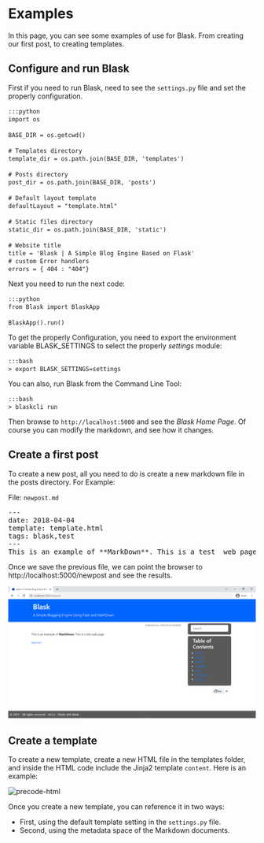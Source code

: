 # Examples

In this page, you can see some examples of use for Blask. From creating our first post, to creating templates.

## Configure and run Blask

First if you need to run Blask, need to see the `settings.py` file and set the properly configuration.

    :::python
    import os

    BASE_DIR = os.getcwd()

    # Templates directory
    template_dir = os.path.join(BASE_DIR, 'templates')

    # Posts directory
    post_dir = os.path.join(BASE_DIR, 'posts')

    # Default layout template
    defaultLayout = "template.html"

    # Static files directory
    static_dir = os.path.join(BASE_DIR, 'static')

    # Website title
    title = 'Blask | A Simple Blog Engine Based on Flask'
    # custom Error handlers
    errors = { 404 : "404"}

Next you need to run the next code:

    :::python
    from Blask import BlaskApp
    
    BlaskApp().run()

To get the properly Configuration, you need to export the environment variable BLASK_SETTINGS to select the properly _settings_ module:

    :::bash
    > export BLASK_SETTINGS=settings

You can also, run Blask from the Command Line Tool:

    :::bash
    > blaskcli run

Then browse to `http://localhost:5000` and see the *Blask Home Page*. Of course you can modify the markdown, and see how it changes.

## Create a first post

To create a new post, all you need to do is create a new markdown file in the posts directory. For Example:

File: `newpost.md`

<pre>
---
date: 2018-04-04
template: template.html
tags: blask,test
---
This is an example of **MarkDown**. This is a test _web page_.
</pre>

Once we save the previous file, we can point the browser to http://localhost:5000/newpost and see the results.

![New-Post](static\img\New-Post-Demo.PNG)

## Create a template

To create a new template, create a new HTML file in the templates folder, and inside the HTML code
include the Jinja2 template `content`. Here is an example:

![precode-html](../static/img/precodehtml.png)

Once you create a new template, you can reference it in two ways:

* First, using the default template setting in the `settings.py` file.
* Second, using the metadata space of the Markdown documents.
